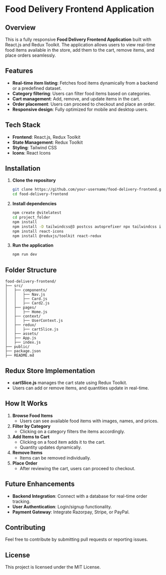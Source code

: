# Food Delivery Frontend Application

## Overview
This is a fully responsive **Food Delivery Frontend Application** built with React.js and Redux Toolkit. The application allows users to view real-time food items available in the store, add them to the cart, remove items, and place orders seamlessly.

## Features
- **Real-time item listing**: Fetches food items dynamically from a backend or a predefined dataset.
- **Category filtering**: Users can filter food items based on categories.
- **Cart management**: Add, remove, and update items in the cart.
- **Order placement**: Users can proceed to checkout and place an order.
- **Responsive design**: Fully optimized for mobile and desktop users.

## Tech Stack
- **Frontend**: React.js, Redux Toolkit
- **State Management**: Redux Toolkit
- **Styling**: Tailwind CSS
- **Icons**: React Icons

## Installation
1. **Clone the repository**
   ```bash
   git clone https://github.com/your-username/food-delivery-frontend.git
   cd food-delivery-frontend
   ```
2. **Install dependencies**
   ```bash
   npm create @vitelatest
   cd project_folder
   npm install
   npm install -D tailwindcss@3 postcss autoprefixer npx tailwindcss init -p
   npm install react-icons
   npm install @reduxjs/toolkit react-redux
   ```
3. **Run the application**
   ```bash
   npm run dev
   ```
## Folder Structure
```
food-delivery-frontend/
├── src/
│   ├── components/
│   │   ├── Nav.js
│   │   ├── Card.js
│   │   ├── Card2.js
│   ├── pages/
│   │   ├── Home.js
│   ├── context/
│   │   ├── UserContext.js
│   ├── redux/
│   │   ├── cartSlice.js
│   ├── assets/
│   ├── App.js
│   ├── index.js
├── public/
├── package.json
├── README.md
```

## Redux Store Implementation
- **cartSlice.js** manages the cart state using Redux Toolkit.
- Users can add or remove items, and quantities update in real-time.

## How It Works
1. **Browse Food Items**
   - Users can see available food items with images, names, and prices.
2. **Filter by Category**
   - Clicking on a category filters the items accordingly.
3. **Add Items to Cart**
   - Clicking on a food item adds it to the cart.
   - Quantity updates dynamically.
4. **Remove Items**
   - Items can be removed individually.
5. **Place Order**
   - After reviewing the cart, users can proceed to checkout.

## Future Enhancements
- **Backend Integration**: Connect with a database for real-time order tracking.
- **User Authentication**: Login/signup functionality.
- **Payment Gateway**: Integrate Razorpay, Stripe, or PayPal.

## Contributing
Feel free to contribute by submitting pull requests or reporting issues.

## License
This project is licensed under the MIT License.

